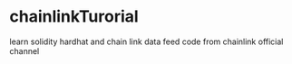 # chainlinkTurorial
learn solidity hardhat and chain link data feed code from chainlink official channel
